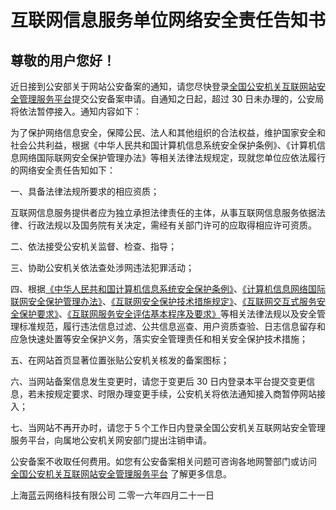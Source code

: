 <properties
	pageTitle="互联网信息服务单位网络安全责任告知书 | Azure"
    description="互联网信息服务单位网络安全责任告知书"
    services=""
    documentationCenter=""
    authors=""
    manager=""
    editor=""
    tags=""/>
	
<tags ms.service="police-record-response" ms.date="" wacn.date="" wacn.lang="cn"/>

# 互联网信息服务单位网络安全责任告知书

## 尊敬的用户您好！
 
近日接到公安部关于网站公安备案的通知，请您尽快登录[全国公安机关互联网站安全管理服务平台](http://www.beian.gov.cn)提交公安备案申请。自通知之日起，超过 30 日未办理的，公安局将依法暂停接入。通知内容如下：

为了保护网络信息安全，保障公民、法人和其他组织的合法权益，维护国家安全和社会公共利益，根据《中华人民共和国计算机信息系统安全保护条例》、《计算机信息网络国际联网安全保护管理办法》等相关法律法规规定，现就您单位应依法履行的网络安全责任告知如下：

一、具备法律法规所要求的相应资质；

互联网信息服务提供者应为独立承担法律责任的主体，从事互联网信息服务依据法律、行政法规以及国务院有关决定，需经有关部门许可的应取得相应许可资质。

二、依法接受公安机关监督、检查、指导；

三、协助公安机关依法查处涉网违法犯罪活动；

四、根据[《中华人民共和国计算机信息系统安全保护条例》](http://www.gov.cn/flfg/2005-08/06/content_20928.htm)、[《计算机信息网络国际联网安全保护管理办法》](http://www.gov.cn/gongbao/content/2011/content_1860856.htm)、[《互联网安全保护技术措施规定》](http://www.gov.cn/gongbao/content/2006/content_421771.htm)、[《互联网交互式服务安全保护要求》](http://www.beian.gov.cn/portal/index)、[《互联网服务安全评估基本程序及要求》](http://www.beian.gov.cn/portal/index)等相关法律法规以及安全管理标准规范，履行违法信息过滤、公共信息巡查、用户资质查验、日志信息留存和应急快速处置等安全保护义务，落实安全管理责任和相关安全保护技术措施；

五、在网站首页显著位置张贴公安机关核发的备案图标；

六、当网站备案信息发生变更时，请您于变更后 30 日内登录本平台提交变更信息，若未按规定要求、时限办理变更手续，公安机关将依法通知接入商暂停网站接入；

七、当网站不再开办时，请您于５个工作日内登录全国公安机关互联网站安全管理服务平台，向属地公安机关网安部门提出注销申请。

公安备案不收取任何费用。如您有公安备案相关问题可咨询各地网警部门或访问 [全国公安机关互联网站安全管理服务平台](http://www.beian.gov.cn)  了解更多信息。
 
上海蓝云网络科技有限公司
二零一六年四月二十一日